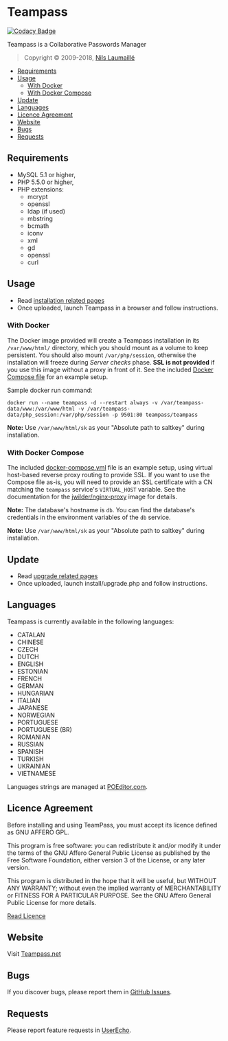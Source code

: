 # Teampass

[![Codacy Badge](https://api.codacy.com/project/badge/Grade/c1709641128d42d1ac6ec7fad3cb921c)](https://www.codacy.com/app/nilsteampassnet/TeamPass?utm_source=github.com&utm_medium=referral&utm_content=nilsteampassnet/TeamPass&utm_campaign=badger)

Teampass is a Collaborative Passwords Manager

> Copyright © 2009-2018, [Nils Laumaillé](Nils@Teampass.net)

<!-- MDTOC maxdepth:2 firsth1:0 numbering:0 flatten:0 bullets:1 updateOnSave:1 -->

- [Requirements](#requirements)   
- [Usage](#usage)   
   - [With Docker](#with-docker)   
   - [With Docker Compose](#with-docker-compose)   
- [Update](#update)   
- [Languages](#languages)   
- [Licence Agreement](#licence-agreement)   
- [Website](#website)   
- [Bugs](#bugs)   
- [Requests](#requests)   

<!-- /MDTOC -->

## Requirements

* MySQL 5.1 or higher,
* PHP 5.5.0 or higher,
* PHP extensions:
  * mcrypt
  * openssl
  * ldap (if used)
  * mbstring
  * bcmath
  * iconv
  * xml
  * gd
  * openssl
  * curl

## Usage

* Read [installation related pages](https://teampass.readthedocs.io)
* Once uploaded, launch Teampass in a browser and follow instructions.

### With Docker
The Docker image provided will create a Teampass installation in its `/var/www/html/` directory, which you should mount as a volume to keep persistent. You should also mount `/var/php/session`, otherwise the installation will freeze during *Server checks* phase. **SSL is not provided** if you use this image without a proxy in front of it. See the included [Docker Compose file](docker-compose.yml) for an example setup.

Sample docker run command: 
```
docker run --name teampass -d --restart always -v /var/teampass-data/www:/var/www/html -v /var/teampass-data/php_session:/var/php/session -p 9501:80 teampass/teampass
```

**Note:** Use `/var/www/html/sk` as your "Absolute path to saltkey" during installation.


### With Docker Compose
The included [docker-compose.yml](docker-compose.yml) file is an example setup, using virtual host-based reverse proxy routing to provide SSL. If you want to use the Compose file as-is, you will need to provide an SSL certificate with a CN matching the `teampass` service's `VIRTUAL_HOST` variable. See the documentation for the [jwilder/nginx-proxy](https://github.com/jwilder/nginx-proxy) image for details.


**Note:** The database's hostname is `db`. You can find the database's credentials in the environment variables of the `db` service.

**Note:** Use `/var/www/html/sk` as your "Absolute path to saltkey" during installation.

## Update

* Read [upgrade related pages](https://teampass.readthedocs.io)
* Once uploaded, launch install/upgrade.php and follow instructions.

## Languages

Teampass is currently available in the following languages:
* CATALAN
* CHINESE
* CZECH
* DUTCH
* ENGLISH
* ESTONIAN
* FRENCH
* GERMAN
* HUNGARIAN
* ITALIAN
* JAPANESE
* NORWEGIAN
* PORTUGUESE
* PORTUGUESE (BR)
* ROMANIAN
* RUSSIAN
* SPANISH
* TURKISH
* UKRAINIAN
* VIETNAMESE

Languages strings are managed at [POEditor.com](https://poeditor.com/projects/view?id=16418).

## Licence Agreement

Before installing and using TeamPass, you must accept its licence defined as GNU AFFERO GPL.

This program is free software: you can redistribute it and/or modify it under the terms of the GNU Affero General Public License as published by the Free Software Foundation, either version 3 of the License, or any later version.

This program is distributed in the hope that it will be useful, but WITHOUT ANY WARRANTY; without even the implied warranty of MERCHANTABILITY or FITNESS FOR A PARTICULAR PURPOSE. See the GNU Affero General Public License for more details.

[Read Licence](license.md)

## Website

Visit [Teampass.net](https://teampass.net/)

## Bugs

If you discover bugs, please report them in [GitHub Issues](https://github.com/nilsteampassnet/TeamPass/issues).

## Requests

Please report feature requests in [UserEcho](https://teamPass.userecho.com).

